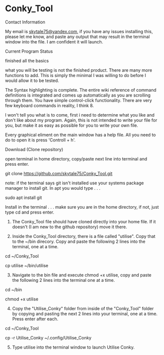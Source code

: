 # Conky_Tool

Contact Information

My email is skytale75@yandex.com, if you have any issues
installing this, please let me know, and paste any output
that may result in the terminal window into the file. I am
confident it will launch.

Current Program Status

finished all the basics

what you will be testing is not the finished product. There
are many more functions to add. This is simply the minimal
I was willing to do before I would allow it to be tested.

The Syntax highlighting is complete. The entire
wiki reference of command definitions is integrated and comes
up automatically as you are scrolling through them. You have
simple control-click functionality. There are very few
keyboard commands in reality, I think 8.

I won't tell you what is to come, first i need to determine
what you like and don't like about my program. Again, this 
is not intended to write your file for you, but make it as
easy as possible for you to write your own file.

Every graphical eliment on the main window has a help file.
All you need to do to open it is press 'Controll + h'.

Download (Clone repository)

open terminal in home directory, copy/paste next line into
terminal and press enter.

git clone https://github.com/skytale75/Conky_Tool.git

note: if the terminal says git isn't installed use your systems
package manager to install git. In apt you would type . . .

sudo apt install git

Install
in the terminal . . .
make sure you are in the home directory, if not, just type cd and
press enter.

1) The Conky_Tool file should have cloned directly into your home file.
If it doesn't (I am new to the github repository) move it there.

2) Inside the Conky_Tool directory, there is a file called "utilise".
Copy that to the ~/bin direcory. Copy and paste the following 2 lines
into the terminal, one at a time.

cd ~/Conky_Tool

cp utilise ~/bin/utilise

3) Navigate to the bin file and execute chmod +x utilise,
copy and paste the following 2 lines into the terminal one at
a time.

cd ~/bin

chmod +x utilise

4) Copy the "Utilise_Conky" folder from inside of the "Conky_Tool"
folder by copying and pasting the next 2 lines into your terminal,
one at a time. Press enter after each.

cd ~/Conky_Tool

cp -r Utilise_Conky ~/.config/Utilise_Conky

5) Type utilise into the terminal window to launch Utilise Conky.
